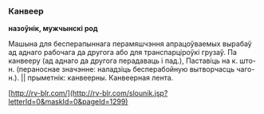 ### Канвеер
**назоўнік, мужчынскі род**

Машына для бесперапыннага перамяшчэння апрацоўваемых вырабаў ад аднаго рабочага да другога або для транспарціроўкі грузаў. Па канвееру (ад аднаго да другога перадаваць і пад.), Паставіць на к. што-н. (пераноснае значэнне: наладзіць бесперабойную вытворчасць чаго-н.). || прыметнік: канвеерны. Канвеерная лента.

<a rel="author">[http://rv-blr.com/](http://rv-blr.com/slounik.jsp?letterId=0&maskId=0&pageId=1299)</a>
